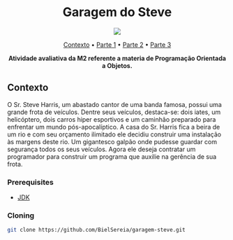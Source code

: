 <h1 align="center" style="font-weight: bold;">Garagem do Steve</h1>

<div align="center">
  <img src="https://img.shields.io/badge/java-%23ED8B00.svg?style=for-the-badge&logo=openjdk&logoColor=white" />
</div>

<p align="center">
  <a href="#context">Contexto</a> • 
  <a href="/1/">Parte 1</a> •
  <a href="/2/">Parte 2</a> •
  <a href="/3/">Parte 3</a>
</p>

<p align="center">
  <b>Atividade avaliativa da M2 referente a materia de Programação Orientada a Objetos.</b>
</p>

<h2 id="context">Contexto</h2>

<p>O Sr. Steve Harris, um abastado cantor de uma banda famosa, possui uma grande frota de veículos. Dentre
seus veículos, destaca-se: dois iates, um helicóptero, dois carros hiper esportivos e um caminhão preparado
para enfrentar um mundo pós-apocalíptico. A casa do Sr. Harris fica a beira de um rio e com seu orçamento
ilimitado ele decidiu construir uma instalação às margens deste rio. Um gigantesco galpão onde pudesse
guardar com segurança todos os seus veículos. Agora ele deseja contratar um programador para construir um
programa que auxilie na gerência de sua frota.</p>

<h3>Prerequisites</h3>

- [JDK](https://www.oracle.com/br/java/technologies/downloads/)

<h3>Cloning</h3>

```bash
git clone https://github.com/BielSereia/garagem-steve.git
```